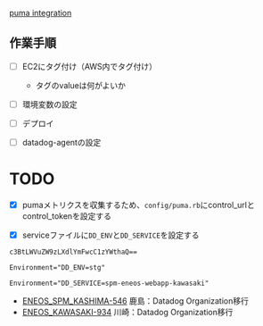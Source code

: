 [puma integration](https://docs.datadoghq.com/ja/integrations/puma/)

## 作業手順
- [ ] EC2にタグ付け（AWS内でタグ付け）
	- タグのvalueは何がよいか
- [ ] 環境変数の設定
- [ ] デプロイ
- [ ] datadog-agentの設定


# TODO
- [x] pumaメトリクスを収集するため、`config/puma.rb`にcontrol_urlとcontrol_tokenを設定する
- [x] serviceファイルに`DD_ENV`と`DD_SERVICE`を設定する


```
c3BtLWVuZW9zLXdlYmFwcC1zYWthaQ==

Environment="DD_ENV=stg"

Environment="DD_SERVICE=spm-eneos-webapp-kawasaki"
```

- [ENEOS_SPM_KASHIMA-546](https://vqit.backlog.com/view/ENEOS_SPM_KASHIMA-546) 鹿島：Datadog Organization移行
- [ENEOS_KAWASAKI-934](https://vqit.backlog.com/view/ENEOS_KAWASAKI-934) 川崎：Datadog Organization移行